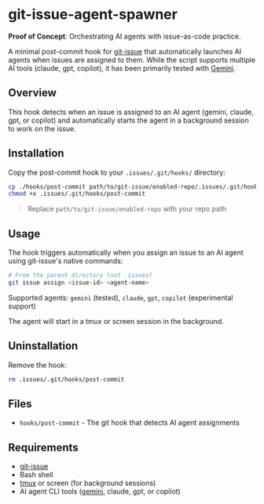 # git-issue-agent-spawner

**Proof of Concept**: Orchestrating AI agents with issue-as-code practice.

A minimal post-commit hook for [git-issue](https://github.com/dspinellis/git-issue) that automatically launches AI agents when issues are assigned to them. While the script supports multiple AI tools (claude, gpt, copilot), it has been primarily tested with [Gemini](https://github.com/reugn/gemini-cli).

## Overview

This hook detects when an issue is assigned to an AI agent (gemini, claude, gpt, or copilot) and automatically starts the agent in a background session to work on the issue.

## Installation

Copy the post-commit hook to your `.issues/.git/hooks/` directory:

```bash
cp ./hooks/post-commit path/to/git-issue/enabled-repo/.issues/.git/hooks/
chmod +x .issues/.git/hooks/post-commit
```
> Replace `path/to/git-issue/enabled-repo` with your repo path

## Usage

The hook triggers automatically when you assign an issue to an AI agent using git-issue's native commands:

```bash
# From the parent directory (not .issues)
git issue assign <issue-id> <agent-name>
```

Supported agents: `gemini` (tested), `claude`, `gpt`, `copilot` (experimental support)

The agent will start in a tmux or screen session in the background.

## Uninstallation

Remove the hook:

```bash
rm .issues/.git/hooks/post-commit
```

## Files

- `hooks/post-commit` - The git hook that detects AI agent assignments

## Requirements

- [git-issue](https://github.com/dspinellis/git-issue)
- Bash shell
- [tmux](https://github.com/tmux/tmux) or screen (for background sessions)
- AI agent CLI tools ([gemini](https://github.com/google-gemini/gemini-cli), claude, gpt, or copilot)
